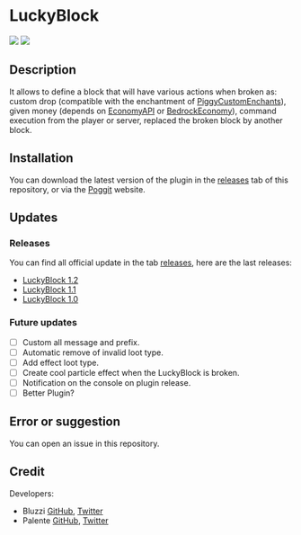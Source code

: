 # LuckyBlock
[![](https://poggit.pmmp.io/shield.state/LuckyBlock)](https://poggit.pmmp.io/p/LuckyBlock)
[![](https://poggit.pmmp.io/shield.dl.total/LuckyBlock)](https://poggit.pmmp.io/p/LuckyBlock)

## Description
It allows to define a block that will have various actions when broken as: custom drop (compatible with the enchantment of [PiggyCustomEnchants](https://poggit.pmmp.io/p/PiggyCustomEnchants)), given money (depends on [EconomyAPI](https://poggit.pmmp.io/p/EconomyAPI) or [BedrockEconomy](https://poggit.pmmp.io/p/BedrockEconomy)), command execution from the player or server, replaced the broken block by another block.

## Installation
You can download the latest version of the plugin in the [releases](https://github.com/Palente/LuckyBlock/releases) tab of this repository, or via the [Poggit](https://poggit.pmmp.io/p/LuckyBlock) website.

## Updates
### Releases
You can find all official update in the tab [releases](https://github.com/Palente/LuckyBlock/releases), here are the last releases:<br>
- [LuckyBlock 1.2](https://github.com/Palente/LuckyBlock/releases/tag/1.2)
- [LuckyBlock 1.1](https://github.com/Palente/LuckyBlock/releases/tag/1.1)
- [LuckyBlock 1.0](https://github.com/Palente/LuckyBlock/releases/tag/1.0)
### Future updates
- [ ] Custom all message and prefix.
- [ ] Automatic remove of invalid loot type.
- [ ] Add effect loot type.
- [ ] Create cool particle effect when the LuckyBlock is broken.
- [ ] Notification on the console on plugin release.
- [ ] Better Plugin?

## Error or suggestion
You can open an issue in this repository.

## Credit
Developers:
- Bluzzi [GitHub](https://github.com/Bluzzi), [Twitter](https://twitter.com/Bluzzi_)
- Palente [GitHub](https://github.com/Palente), [Twitter](https://twitter.com/Adel_Palente)

